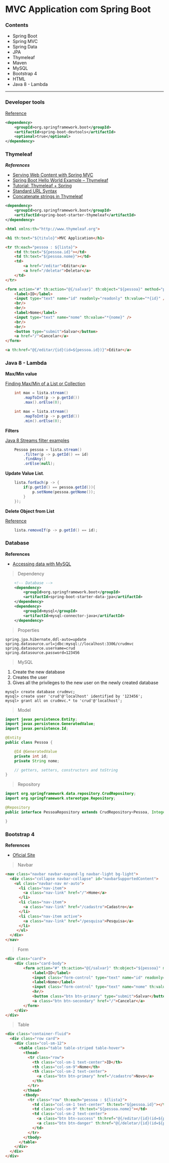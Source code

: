 # MVC Application com Spring Boot

### Contents

* Spring Boot
* Spring MVC
* Spring Data
* JPA
* Thymeleaf
* Maven
* MySQL
* Bootstrap 4
* HTML
* Java 8 - Lambda

-------------------

### Developer tools

[Reference][0]

```xml
<dependency>
    <groupId>org.springframework.boot</groupId>
    <artifactId>spring-boot-devtools</artifactId>
    <optional>true</optional>
</dependency>
```


### Thymeleaf

***References***

* [Serving Web Content with Spring MVC][1]
* [Spring Boot Hello World Example – Thymeleaf][2]
* [Tutorial: Thymeleaf + Spring][3]
* [Standard URL Syntax][6]
* [Concatenate strings in Thymeleaf][8]

```xml
<dependency>
	<groupId>org.springframework.boot</groupId>
	<artifactId>spring-boot-starter-thymeleaf</artifactId>
</dependency>
```


```html
<html xmlns:th="http://www.thymeleaf.org">

<h1 th:text="${titulo}">MVC Application</h1>

<tr th:each="pessoa : ${lista}">
	<td th:text="${pessoa.id}"></td>
	<td th:text="${pessoa.nome}"></td>
	<td>
		<a href="/editar">Editar</a>
		<a href="/deletar">Deletar</a>
	</td>
</tr>

<form action="#" th:action="@{/salvar}" th:object="${pessoa}" method="post">
	<label>ID</label>
	<input type="text" name="id" readonly="readonly" th:value="*{id}" />
	<br/>
	<br/>
	<label>Nome</label>
	<input type="text" name="nome" th:value="*{nome}" />
	<br/>
	<br/>
	<button type="submit">Salvar</button>
	<a href="/">Cancelar</a>
</form>

<a th:href="@{/editar/{id}(id=${pessoa.id})}">Editar</a>	

```




### Java 8 - Lambda

**Max/Min value**

[Finding Max/Min of a List or Collection][4]

```java
	int max = lista.stream()
		.mapToInt(p -> p.getId())
		.max().orElse(0);

	int max = lista.stream()
		.mapToInt(p -> p.getId())
		.min().orElse(0);		
```

**Filters**

[Java 8 Streams filter examples][5]


```java
	Pessoa pessoa = lista.stream()
		.filter(p -> p.getId() == id)
		.findAny()
		.orElse(null);
```

**Update Value List**.  

```java
	lista.forEach(p -> {
		if(p.getId() == pessoa.getId()){
			p.setNome(pessoa.getNome());
		}
	});
```

**Delete Object from List**

[Reference][7]

```java
	lista.removeIf(p -> p.getId() == id);
```

### Database

**References**

* [Accessing data with MySQL][9]

> Dependency

```xml
	<!-- Database -->
	<dependency>
		<groupId>org.springframework.boot</groupId>
		<artifactId>spring-boot-starter-data-jpa</artifactId>
	</dependency>
	<dependency>
		<groupId>mysql</groupId>
		<artifactId>mysql-connector-java</artifactId>
	</dependency>
```

> Properties

```properties
spring.jpa.hibernate.ddl-auto=update
spring.datasource.url=jdbc:mysql://localhost:3306/crudmvc
spring.datasource.username=crud
spring.datasource.password=123456
```

> MySQL

1. Create the new database
2. Creates the user
3. Gives all the privileges to the new user on the newly created database

```
mysql> create database crudmvc; 
mysql> create user 'crud'@'localhost' identified by '123456'; 
mysql> grant all on crudmvc.* to 'crud'@'localhost'; 
```

> Model 

```java
import javax.persistence.Entity;
import javax.persistence.GeneratedValue;
import javax.persistence.Id;

@Entity
public class Pessoa {

	@Id @GeneratedValue
	private int id;
	private String nome;

	// getters, setters, constructors and toString
}
```

> Repository

```java
import org.springframework.data.repository.CrudRepository;
import org.springframework.stereotype.Repository;

@Repository
public interface PessoaRepository extends CrudRepository<Pessoa, Integer> {

}
```

### Bootstrap 4

**References**

* [Oficial Site][10]

> Navbar

```html
<nav class="navbar navbar-expand-lg navbar-light bg-light">
  <div class="collapse navbar-collapse" id="navbarSupportedContent">
    <ul class="navbar-nav mr-auto">
      <li class="nav-item">
        <a class="nav-link" href="/">Home</a>
      </li>
      <li class="nav-item">
        <a class="nav-link" href="/cadastro">Cadastro</a>
      </li>
      <li class="nav-item active">
        <a class="nav-link" href="/pesquisa">Pesquisa</a>
      </li>
     </ul>
  </div>
</nav>	
```

> Form

```html
<div class="card">
	<div class="card-body">
		<form action="#" th:action="@{/salvar}" th:object="${pessoa}" method="post">
			<label>ID</label>
			<input class="form-control" type="text" name="id" readonly="readonly" th:value="*{id}" />
			<label>Nome</label>
			<input class="form-control" type="text" name="nome" th:value="*{nome}" />
			<hr/>
			<button class="btn btn-primary" type="submit">Salvar</button>
			<a class="btn btn-secondary" href="/">Cancelar</a>
		</form>
	</div>
</div>	
```

> Table

```html
<div class="container-fluid">
  <div class="row card">
    <div class="col-sm-12">
	  <table class="table table-striped table-hover">
		<thead>
		  <tr class="row">
			<th class="col-sm-1 text-center">ID</th>
			<th class="col-sm-9">Nome</th>
			<th class="col-sm-2 text-center">
			  <a class="btn btn-primary" href="/cadastro">Novo</a>
			</th>
		  </tr>
		</thead>
		<tbody>
		  <tr class="row" th:each="pessoa : ${lista}">
			<td class="col-sm-1 text-center" th:text="${pessoa.id}"></td>
			<td class="col-sm-9" th:text="${pessoa.nome}"></td>
			<td class="col-sm-2 text-center">
			  <a class="btn btn-success" th:href="@{/editar/{id}(id=${pessoa.id})}">Editar</a>
			  <a class="btn btn-danger" th:href="@{/deletar/{id}(id=${pessoa.id})}">Deletar</a>
			</td>
		  </tr>
		</tbody>
	  </table>
    </div>
  </div>
</div>
```

[0]: https://docs.spring.io/spring-boot/docs/current/reference/html/using-boot-devtools.html#using-boot-devtools
[1]: https://spring.io/guides/gs/serving-web-content/
[2]: https://www.mkyong.com/spring-boot/spring-boot-hello-world-example-thymeleaf/
[3]: http://www.thymeleaf.org/doc/tutorials/3.0/thymeleafspring.html
[4]: http://www.baeldung.com/java-collection-min-max
[5]: https://www.mkyong.com/java8/java-8-streams-filter-examples/
[6]: http://www.thymeleaf.org/doc/articles/standardurlsyntax.html
[7]: https://www.leveluplunch.com/java/examples/remove-element-from-list/
[8]: https://gist.github.com/romach/10081ba3e24ffc9f75aadada7df80df8
[9]: https://spring.io/guides/gs/accessing-data-mysql/
[10]: http://getbootstrap.com/
